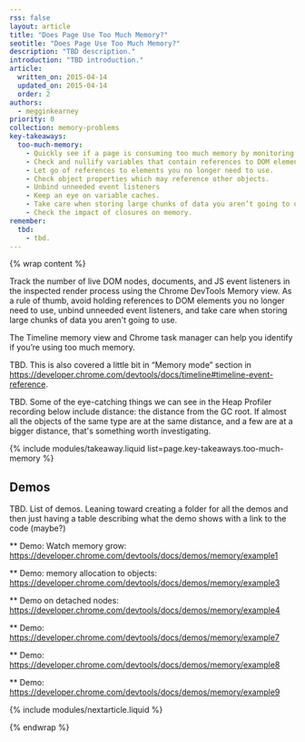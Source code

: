 ```yaml
---
rss: false
layout: article
title: "Does Page Use Too Much Memory?"
seotitle: "Does Page Use Too Much Memory?"
description: "TBD description."
introduction: "TBD introduction."
article:
  written_on: 2015-04-14
  updated_on: 2015-04-14
  order: 2
authors:
  - megginkearney
priority: 0
collection: memory-problems
key-takeaways:
  too-much-memory:
    - Quickly see if a page is consuming too much memory by monitoring memory columns in the Chrome Task Manager.
    - Check and nullify variables that contain references to DOM elements.
    - Let go of references to elements you no longer need to use.
    - Check object properties which may reference other objects.
    - Unbind unneeded event listeners
    - Keep an eye on variable caches.
    - Take care when storing large chunks of data you aren’t going to use.
    - Check the impact of closures on memory.
remember:
  tbd:
    - tbd.
---
```

{% wrap content %}

Track the number of live DOM nodes, documents, and JS event listeners in the inspected render process using the Chrome DevTools Memory view. As a rule of thumb, avoid holding references to DOM elements you no longer need to use, unbind unneeded event listeners, and take care when storing large chunks of data you aren't going to use.

The Timeline memory view and Chrome task manager can help you identify if you’re using too much memory.

TBD. This is also covered a little bit in “Memory mode” section in https://developer.chrome.com/devtools/docs/timeline#timeline-event-reference.

TBD. Some of the eye-catching things we can see in the Heap Profiler recording below include distance: the distance from the GC root. If almost all the objects of the same type are at the same distance, and a few are at a bigger distance, that's something worth investigating.

{% include modules/takeaway.liquid list=page.key-takeaways.too-much-memory %}

## Demos

TBD. List of demos. Leaning toward creating a folder for all the demos and then just having a table describing what the demo shows with a link to the code (maybe?)

** Demo: Watch memory grow: https://developer.chrome.com/devtools/docs/demos/memory/example1

** Demo: memory allocation to objects: https://developer.chrome.com/devtools/docs/demos/memory/example3

** Demo on detached nodes: https://developer.chrome.com/devtools/docs/demos/memory/example4

** Demo: https://developer.chrome.com/devtools/docs/demos/memory/example7

** Demo: https://developer.chrome.com/devtools/docs/demos/memory/example8 

** Demo: https://developer.chrome.com/devtools/docs/demos/memory/example9 

{% include modules/nextarticle.liquid %}

{% endwrap %}
